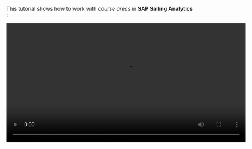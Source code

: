 This tutorial shows how to work with *course areas* in **SAP Sailing Analytics** :

<video controls="true" width="640" src="https://sapsailing-documentation.s3-eu-west-1.amazonaws.com/adminconsole/WorkingWithCourseAreas_Part1.mp4" type="video/mp4">
  Your browser does not support the video tag.
</video>